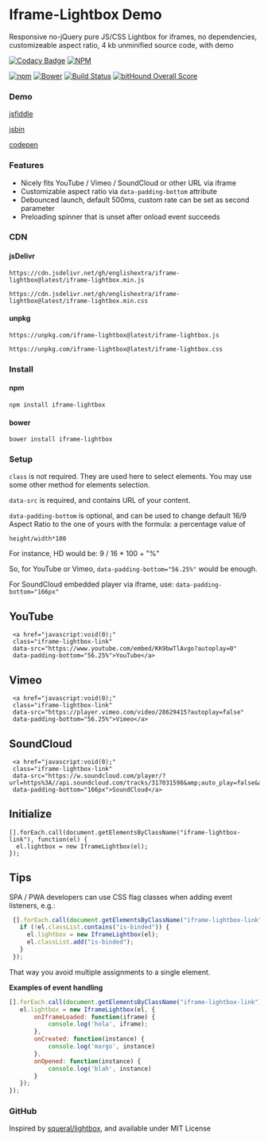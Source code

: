 # Iframe-Lightbox Demo

Responsive no-jQuery pure JS/CSS Lightbox for iframes, no dependencies, customizeable aspect ratio, 4 kb unminified source code, with demo

[![Codacy Badge](https://api.codacy.com/project/badge/Grade/369642c14d3344bebe134c76f0f5dde8)](https://www.codacy.com/app/englishextra/iframe-lightbox?utm_source=github.com&utm_medium=referral&utm_content=englishextra/iframe-lightbox&utm_campaign=badger)
[![NPM](https://nodei.co/npm/iframe-lightbox.png?downloads=true)](https://nodei.co/npm/iframe-lightbox/)

[![npm](https://img.shields.io/npm/v/iframe-lightbox.svg)](https://github.com/englishextra/iframe-lightbox)
[![Bower](https://img.shields.io/bower/v/iframe-lightbox.svg)](https://github.com/englishextra/iframe-lightbox)
[![Build Status](https://travis-ci.org/englishextra/iframe-lightbox.svg?branch=master)](https://travis-ci.org/englishextra/iframe-lightbox)
[![bitHound Overall Score](https://www.bithound.io/github/englishextra/iframe-lightbox/badges/score.svg)](https://www.bithound.io/github/englishextra/iframe-lightbox)

### Demo

[jsfiddle](https://fiddle.jshell.net/englishextra/8pzy6uhr/show/)

[jsbin](https://output.jsbin.com/saqine)

[codepen](https://codepen.io/englishextra/full/jmjayV/)

### Features

* Nicely fits YouTube / Vimeo / SoundCloud or other URL via iframe
* Customizable aspect ratio via `data-padding-bottom` attribute
* Debounced launch, default 500ms, custom rate can be set as second parameter
* Preloading spinner that is unset after onload event succeeds

### CDN

#### jsDelivr

`https://cdn.jsdelivr.net/gh/englishextra/iframe-lightbox@latest/iframe-lightbox.min.js`

`https://cdn.jsdelivr.net/gh/englishextra/iframe-lightbox@latest/iframe-lightbox.min.css`

#### unpkg

`https://unpkg.com/iframe-lightbox@latest/iframe-lightbox.js`

`https://unpkg.com/iframe-lightbox@latest/iframe-lightbox.css`

### Install

#### npm

`npm install iframe-lightbox`

#### bower

`bower install iframe-lightbox`

### Setup

`class` is not required. They are used here to select elements. You may use some other method for elements selection.

`data-src` is required, and contains URL of your content.

`data-padding-bottom` is optional, and can be used to change default 16/9 Aspect Ratio to the one of yours with the formula: a percentage value of

```
height/width*100
```

For instance, HD would be: 9 / 16 * 100 + "%"

So, for YouTube or Vimeo, `data-padding-bottom="56.25%"` would be enough.

For SoundCloud embedded player via iframe, use: `data-padding-bottom="166px"`

## YouTube
```
 <a href="javascript:void(0);"
 class="iframe-lightbox-link"
 data-src="https://www.youtube.com/embed/KK9bwTlAvgo?autoplay=0"
 data-padding-bottom="56.25%">YouTube</a>
```

## Vimeo
```
 <a href="javascript:void(0);"
 class="iframe-lightbox-link"
 data-src="https://player.vimeo.com/video/28629415?autoplay=false"
 data-padding-bottom="56.25%">Vimeo</a>
```

## SoundCloud
```
 <a href="javascript:void(0);"
 class="iframe-lightbox-link"
 data-src="https://w.soundcloud.com/player/?url=https%3A//api.soundcloud.com/tracks/317031598&amp;auto_play=false&amp;hide_related=false&amp;show_comments=true&amp;show_user=true&amp;show_reposts=false&amp;visual=true"
 data-padding-bottom="166px">SoundCloud</a>
 ```

## Initialize
```
[].forEach.call(document.getElementsByClassName("iframe-lightbox-link"), function(el) {
  el.lightbox = new IframeLightbox(el);
});
```

## Tips

SPA / PWA developers can use CSS flag classes when adding event listeners, e.g.:

```javascript
 [].forEach.call(document.getElementsByClassName("iframe-lightbox-link"), function(el) {
   if (!el.classList.contains("is-binded")) {
     el.lightbox = new IframeLightbox(el);
     el.classList.add("is-binded");
   }
 });
 ```
 That way you avoid multiple assignments to a single element.

**Examples of event handling**

 ```javascript
 [].forEach.call(document.getElementsByClassName("iframe-lightbox-link"), function(el) {
    el.lightbox = new IframeLightbox(el, {
        onIframeLoaded: function(iframe) {
            console.log('hola', iframe);
        },
        onCreated: function(instance) {
            console.log('margo', instance)
        },
        onOpened: function(instance) {
            console.log('blah', instance)
        }
    });
});
```


### GitHub

Inspired by [squeral/lightbox](https://github.com/squeral/lightbox), and available under MIT License
